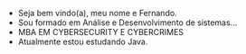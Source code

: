 - Seja bem vindo(a), meu nome e Fernando.
- Sou formado em Análise e Desenvolvimento de sistemas...
- MBA EM CYBERSECURITY E CYBERCRIMES
- Atualmente estou estudando Java.




